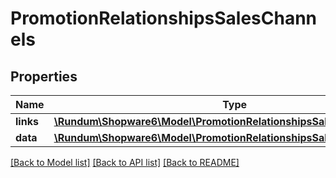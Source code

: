 # PromotionRelationshipsSalesChannels

## Properties
Name | Type | Description | Notes
------------ | ------------- | ------------- | -------------
**links** | [**\Rundum\Shopware6\Model\PromotionRelationshipsSalesChannelsLinks**](PromotionRelationshipsSalesChannelsLinks.md) |  | [optional] 
**data** | [**\Rundum\Shopware6\Model\PromotionRelationshipsSalesChannelsData[]**](PromotionRelationshipsSalesChannelsData.md) |  | [optional] 

[[Back to Model list]](../../README.md#documentation-for-models) [[Back to API list]](../../README.md#documentation-for-api-endpoints) [[Back to README]](../../README.md)

